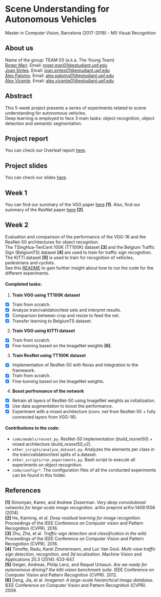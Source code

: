 # Scene Understanding for Autonomous Vehicles
Master in Computer Vision, Barcelona (2017-2018) - M5 Visual Recognition

## About us
Name of the group: TEAM 03 (a.k.a. The Young Team)  
[Roger Marí](https://github.com/rogermm14). Email: roger.mari01@estudiant.upf.edu  
[Joan Sintes](https://github.com/JoSintes8). Email: joan.sintes01@estudiant.upf.edu  
[Àlex Palomo](https://github.com/alexpalomodominguez). Email: alex.palomo01@estudiant.upf.edu  
[Àlex Vicente](https://github.com/AlexVicenteS). Email: alex.vicente01@estudiant.upf.edu  

## Abstract
This 5-week project presents a series of experiments related to scene understanding for autonomous vehicles.   
Deep learning is employed to face 3 main tasks: object recognition, object detection and semantic segmentation.  

## Project report
You can check our Overleaf report [here](https://www.overleaf.com/read/mgdfttmpqkgx).

## Project slides
You can check our slides [here](https://docs.google.com/presentation/d/1Vlk9INjR2pFve4IUYKt027kSwZSVRazxz6rFk_DsciM/edit?usp=sharing).

## Week 1
You can find our summary of the VGG paper [here](https://www.overleaf.com/read/bpwcjjmpnnsy) **[1]**.
Also, find our summary of the ResNet paper [here](https://www.overleaf.com/read/qwdjmppkrpcg) **[2]**.

## Week 2
Evaluation and comparison of the performance of the VGG-16 and the ResNet-50 architectures for object recogniton.    
The TSingHua-TenCent 100K (TT100K) dataset **[3]** and the Belgium Traffic Sign (BelgiumTS) dataset **[4]** are used to train for traffic sign recognition. The KITTI dataset **[5]** is used to train for recognition of vehicles, pedestrians and cyclists.    
See this [README](https://github.com/rogermm14/mcv-m5/blob/master/code/README.md) to gain further insight about how to run the code for the different experiments.

#### Completed tasks:

1. **Train VGG using TT100K dataset**   
  - [x] Train from scratch.    
  - [x] Analyze train/validation/test sets and interpret results.    
  - [x] Comparison between crop and resize to feed the net.   
  - [x] Transfer learning to BelgiumTS dataset.   
2. **Train VGG using KITTI dataset**   
  - [x] Train from scratch.    
  - [x] Fine-tunning based on the ImageNet weights **[6]**.    
3. **Train ResNet using TT100K dataset**    
  - [x] Implementation of ResNet-50 with Keras and integration to the framework.       
  - [x] Train from scratch.    
  - [x] Fine-tunning based on the ImageNet weights.  
4. **Boost perfromance of the network**    
  - [x] Retrain all layers of ResNet-50 using ImageNet weights as initialization.      
  - [x] Use data augmentation to boost the performance.       
  - [x] Experiment with a mixed architecture (conv. net from ResNet-50 + fully connected layers from VGG-16).       

#### Contributions to the code:    
+ `code/models/resnet.py`. ResNet-50 implementation (*build_resnet50*) + mixed architecture (*build_resnet50_v2*).   
+ `other_scripts/analyze_dataset.py`. Analyzes the elements per class in the train/validation/test splits of a dataset.   
+ `other_scripts/run_experiments.py`. Bash script to execute all experiments on object recognition.   
+ `code/config/*`. The configuration files of all the conducted experiments can be found in this folder.   


## References

**[1]** Simonyan, Karen, and Andrew Zisserman. *Very deep convolutional networks for large-scale image recognition.* arXiv preprint arXiv:1409.1556 (2014).   
**[2]** He, Kaiming, et al. *Deep residual learning for image recognition.* Proceedings of the IEEE Conference on Computer vision and Pattern Recognition (CVPR). 2016.   
**[3]**  Zhu, Zhe, et al. *Traffic-sign detection and classification in the wild.* Proceedings of the IEEE Conference on Computer Vision and Pattern Recognition (CVPR). 2016.   
**[4]** Timofte, Radu, Karel Zimmermann, and Luc Van Gool. *Multi-view traffic sign detection, recognition, and 3d localisation.* Machine Vision and Applications 25.3 (2014): 633-647.   
**[5]** Geiger, Andreas, Philip Lenz, and Raquel Urtasun. *Are we ready for autonomous driving? the kitti vision benchmark suite.* IEEE Conference on Computer Vision and Pattern Recognition (CVPR). 2012.   
**[6]** Deng, Jia, et al. *Imagenet: A large-scale hierarchical image database.* IEEE Conference on Computer Vision and Pattern Recognition (CVPR). 2009.  
